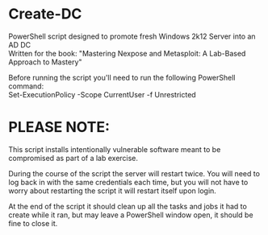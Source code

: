 # Create-DC
PowerShell script designed to promote fresh Windows 2k12 Server into an AD DC  
Written for the book: "Mastering Nexpose and Metasploit: A Lab-Based Approach to Mastery"

Before running the script you'll need to run the following PowerShell command:  
Set-ExecutionPolicy -Scope CurrentUser -f Unrestricted  
  
# PLEASE NOTE:  
This script installs intentionally vulnerable software meant to be compromised as part of a lab exercise.  

During the course of the script the server will restart twice. You will need to log back in with the same credentials each time, but you will not have to worry about restarting the script it will restart itself upon login.

At the end of the script it should clean up all the tasks and jobs it had to create while it ran, but may leave a PowerShell window open, it should be fine to close it.
